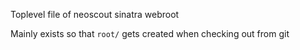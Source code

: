Toplevel file of neoscout sinatra webroot

Mainly exists so that `root/` gets created when checking out from git
